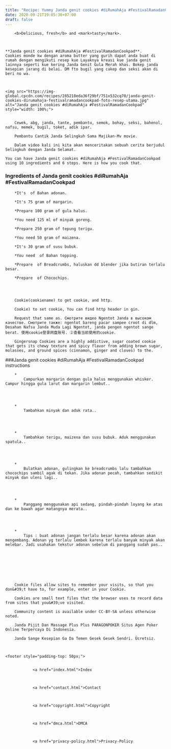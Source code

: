 ```yaml
---
title: "Recipe: Yummy Janda genit cookies #diRumahAja #FestivalRamadanCookpad"
date: 2020-09-21T19:05:30+07:00
draft: false
---
```



  
    

        <b>Delicious, fresh</b> and <mark>tasty</mark>.
    
        

	**Janda genit cookies #diRumahAja #FestivalRamadanCookpad**. 
	Cookies monde kw dengan aroma butter yang gurih dapat anda buat di rumah dengan mengikuti resep kue Layaknya kreasi kue janda genit lainnya seperti kue kering Janda Genit Gula Merah khas. Bokep janda kesepian jarang di belai. DM fto bugil yang cakep dan seksi akan di beri no wa.


	
	<img src="https://img-global.cpcdn.com/recipes/285218eda36f29bf/751x532cq70/janda-genit-cookies-dirumahaja-festivalramadancookpad-foto-resep-utama.jpg" alt="Janda genit cookies #diRumahAja #FestivalRamadanCookpad" style="width: 100%;">
	
	
		Cewek, abg, janda, tante, pembantu, semok, bohay, seksi, bahenol, nafsu, memek, bugil, toket, adik ipar.
	
		Pembantu Cantik Janda Selingkuh Sama Majikan-Mv movie.
	
		Dalam video kali ini kita akan menceritakan sebuah cerita berjudul Selingkuh dengan Janda Selamat.
	
	You can have Janda genit cookies #diRumahAja #FestivalRamadanCookpad using 10 ingredients and 6 steps. Here is how you cook that.


### Ingredients of Janda genit cookies #diRumahAja #FestivalRamadanCookpad


	
		*It's  of Bahan adonan.
	
		*It's 75 gram of margarin.
	
		*Prepare 100 gram of gula halus.
	
		*You need 125 ml of minyak goreng.
	
		*Prepare 250 gram of tepung terigu.
	
		*You need 50 gram of maizena.
	
		*It's 30 gram of susu bubuk.
	
		*You need  of Bahan topping.
	
		*Prepare  of Breadcrumbs, haluskan dd blender jika butiran terlalu besar.
	
		*Prepare  of Chocochips.
	


	
		Cookie(cookiename) to get cookie, and http.
	
		Cookie) to set cookie, You can find http header in gin.
	
		Request that same as. Смотрите видео Ngentot Janda в высоком качестве. Смотрите также: ngentot bareng pacar sampee croot di dlm, Desahan Nafsu Janda Muda Lagi Ngentot, janda pengen ngentot sange berat. 使用cookie登录网盘账号. ②查看当前使用的cookie.
	
		Gingersnap Cookies are a highly addictive, sugar coated cookie that gets its chewy texture and spicy flavor from adding brown sugar, molasses, and ground spices (cinnamon, ginger and cloves) to the.
	



###Janda genit cookies #diRumahAja #FestivalRamadanCookpad instructions
	
		*
			Campurkan margarin dengan gula halus menggunakan whisker. Campur hingga gula larut dan margarin lembut..
			
			
		
	
		*
			Tambahkan minyak dan aduk rata..
			
			
		
	
		*
			Tambahkan terigu, maizena dan susu bubuk. Aduk menggunakan spatula..
			
			
		
	
		*
			Bulatkan adonan, gulingkan ke breadcrumbs lalu tambahkan chocochips sambil agak di tekan. Jika adonan pecah, tambahkan sedikit minyak dan uleni lagi..
			
			
		
	
		*
			Panggang menggunakan api sedang, pindah-pindah loyang ke atas dan ke bawah agar matangnya merata..
			
			
		
	
		*
			Tips : buat adonan jangan terlalu besar karena adonan akan mengembang. Adonan yg terlalu lembek karena terlalu banyak minyak akan melebar. Jadi usahakan tekstur adonan sebelum di panggang sudah pas..
			
			
		
	



	
		Cookie files allow sites to remember your visits, so that you don&#39;t have to, for example, enter in your Cookie.
	
		Cookies are small text files that the browser uses to record data from sites that you&#39;ve visited.
	
		Community content is available under CC-BY-SA unless otherwise noted.
	
		Janda Pijit Dan Massage Plus Plus PARAGONPOKER Situs Agen Poker Online Terpercaya Di Indonesia.
	
		Janda Sange Kesepian Ga Da Temen Gesek Gesek Sendri. Ücretsiz.
	

    
    <footer style="padding-top: 50px;">
        
            
                <a href="index.html">Index
                
                
            
                <a href="contact.html">Contact
                
                
            
                <a href="copyright.html">Copyright
                
                
            
                <a href="dmca.html">DMCA
                
                
            
                <a href="privacy-policy.html">Privacy-Policy
                
            
        